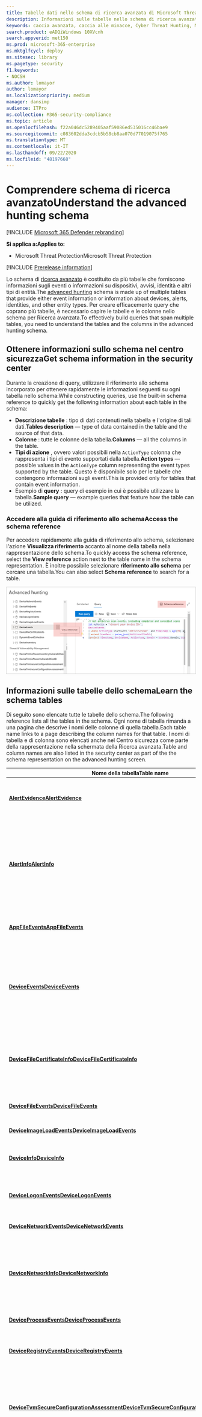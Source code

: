```yaml
---
title: Tabelle dati nello schema di ricerca avanzata di Microsoft Threat Protection
description: Informazioni sulle tabelle nello schema di ricerca avanzata per comprendere i dati su cui è possibile eseguire query di ricerca delle minacce
keywords: caccia avanzata, caccia alle minacce, Cyber Threat Hunting, Microsoft Threat Protection, Microsoft 365, MTP, M365, Search, query, telemetria, riferimento allo schema, kusto, Table, data
search.product: eADQiWindows 10XVcnh
search.appverid: met150
ms.prod: microsoft-365-enterprise
ms.mktglfcycl: deploy
ms.sitesec: library
ms.pagetype: security
f1.keywords:
- NOCSH
ms.author: lomayor
author: lomayor
ms.localizationpriority: medium
manager: dansimp
audience: ITPro
ms.collection: M365-security-compliance
ms.topic: article
ms.openlocfilehash: f22a046dc5289405aaf59086ed535016cc46bae9
ms.sourcegitcommit: c083602dda3cdcb5b58cb8aa070d77019075f765
ms.translationtype: MT
ms.contentlocale: it-IT
ms.lasthandoff: 09/22/2020
ms.locfileid: "48197668"
---
```

# <a name="understand-the-advanced-hunting-schema"></a><span data-ttu-id="60531-104">Comprendere schema di ricerca avanzato</span><span class="sxs-lookup"><span data-stu-id="60531-104">Understand the advanced hunting schema</span></span>

[!INCLUDE [Microsoft 365 Defender rebranding](../includes/microsoft-defender.md)]


<span data-ttu-id="60531-105">**Si applica a:**</span><span class="sxs-lookup"><span data-stu-id="60531-105">**Applies to:**</span></span>
- <span data-ttu-id="60531-106">Microsoft Threat Protection</span><span class="sxs-lookup"><span data-stu-id="60531-106">Microsoft Threat Protection</span></span>

[!INCLUDE [Prerelease information](../includes/prerelease.md)]

<span data-ttu-id="60531-107">Lo schema di [ricerca avanzato](advanced-hunting-overview.md) è costituito da più tabelle che forniscono informazioni sugli eventi o informazioni su dispositivi, avvisi, identità e altri tipi di entità.</span><span class="sxs-lookup"><span data-stu-id="60531-107">The [advanced hunting](advanced-hunting-overview.md) schema is made up of multiple tables that provide either event information or information about devices, alerts, identities, and other entity types.</span></span> <span data-ttu-id="60531-108">Per creare efficacemente query che coprano più tabelle, è necessario capire le tabelle e le colonne nello schema per Ricerca avanzata.</span><span class="sxs-lookup"><span data-stu-id="60531-108">To effectively build queries that span multiple tables, you need to understand the tables and the columns in the advanced hunting schema.</span></span>

## <a name="get-schema-information-in-the-security-center"></a><span data-ttu-id="60531-109">Ottenere informazioni sullo schema nel centro sicurezza</span><span class="sxs-lookup"><span data-stu-id="60531-109">Get schema information in the security center</span></span>
<span data-ttu-id="60531-110">Durante la creazione di query, utilizzare il riferimento allo schema incorporato per ottenere rapidamente le informazioni seguenti su ogni tabella nello schema:</span><span class="sxs-lookup"><span data-stu-id="60531-110">While constructing queries, use the built-in schema reference to quickly get the following information about each table in the schema:</span></span>

- <span data-ttu-id="60531-111">**Descrizione tabelle** : tipo di dati contenuti nella tabella e l'origine di tali dati.</span><span class="sxs-lookup"><span data-stu-id="60531-111">**Tables description** — type of data contained in the table and the source of that data.</span></span>
- <span data-ttu-id="60531-112">**Colonne** : tutte le colonne della tabella.</span><span class="sxs-lookup"><span data-stu-id="60531-112">**Columns** — all the columns in the table.</span></span>
- <span data-ttu-id="60531-113">**Tipi di azione** , ovvero valori possibili nella `ActionType` colonna che rappresenta i tipi di evento supportati dalla tabella.</span><span class="sxs-lookup"><span data-stu-id="60531-113">**Action types** — possible values in the `ActionType` column representing the event types supported by the table.</span></span> <span data-ttu-id="60531-114">Questo è disponibile solo per le tabelle che contengono informazioni sugli eventi.</span><span class="sxs-lookup"><span data-stu-id="60531-114">This is provided only for tables that contain event information.</span></span>
- <span data-ttu-id="60531-115">Esempio di **query** : query di esempio in cui è possibile utilizzare la tabella.</span><span class="sxs-lookup"><span data-stu-id="60531-115">**Sample query** — example queries that feature how the table can be utilized.</span></span>

### <a name="access-the-schema-reference"></a><span data-ttu-id="60531-116">Accedere alla guida di riferimento allo schema</span><span class="sxs-lookup"><span data-stu-id="60531-116">Access the schema reference</span></span>
<span data-ttu-id="60531-117">Per accedere rapidamente alla guida di riferimento allo schema, selezionare l'azione **Visualizza riferimento** accanto al nome della tabella nella rappresentazione dello schema.</span><span class="sxs-lookup"><span data-stu-id="60531-117">To quickly access the schema reference, select the **View reference** action next to the table name in the schema representation.</span></span> <span data-ttu-id="60531-118">È inoltre possibile selezionare **riferimento allo schema** per cercare una tabella.</span><span class="sxs-lookup"><span data-stu-id="60531-118">You can also select **Schema reference** to search for a table.</span></span>   

![<span data-ttu-id="60531-119">Immagine che Mostra come accedere alla guida di riferimento allo schema in-Portal</span><span class="sxs-lookup"><span data-stu-id="60531-119">Image showing how to access in-portal schema reference</span></span> ](../../media/mtp-ah/ah-reference.png) 

## <a name="learn-the-schema-tables"></a><span data-ttu-id="60531-120">Informazioni sulle tabelle dello schema</span><span class="sxs-lookup"><span data-stu-id="60531-120">Learn the schema tables</span></span>
<span data-ttu-id="60531-121">Di seguito sono elencate tutte le tabelle dello schema.</span><span class="sxs-lookup"><span data-stu-id="60531-121">The following reference lists all the tables in the schema.</span></span> <span data-ttu-id="60531-122">Ogni nome di tabella rimanda a una pagina che descrive i nomi delle colonne di quella tabella.</span><span class="sxs-lookup"><span data-stu-id="60531-122">Each table name links to a page describing the column names for that table.</span></span> <span data-ttu-id="60531-123">I nomi di tabella e di colonna sono elencati anche nel Centro sicurezza come parte della rappresentazione nella schermata della Ricerca avanzata.</span><span class="sxs-lookup"><span data-stu-id="60531-123">Table and column names are also listed in the security center as part of the the schema representation on the advanced hunting screen.</span></span>

| <span data-ttu-id="60531-124">Nome della tabella</span><span class="sxs-lookup"><span data-stu-id="60531-124">Table name</span></span> | <span data-ttu-id="60531-125">Descrizione</span><span class="sxs-lookup"><span data-stu-id="60531-125">Description</span></span> |
|------------|-------------|
| <span data-ttu-id="60531-126">**[AlertEvidence](advanced-hunting-alertevidence-table.md)**</span><span class="sxs-lookup"><span data-stu-id="60531-126">**[AlertEvidence](advanced-hunting-alertevidence-table.md)**</span></span> | <span data-ttu-id="60531-127">File, indirizzi IP, URL, utenti o dispositivi associati agli avvisi</span><span class="sxs-lookup"><span data-stu-id="60531-127">Files, IP addresses, URLs, users, or devices associated with alerts</span></span> |
| <span data-ttu-id="60531-128">**[AlertInfo](advanced-hunting-alertinfo-table.md)**</span><span class="sxs-lookup"><span data-stu-id="60531-128">**[AlertInfo](advanced-hunting-alertinfo-table.md)**</span></span> | <span data-ttu-id="60531-129">Avvisi di Microsoft Defender ATP, Office 365 ATP, Microsoft cloud app Security e Azure ATP, incluse le informazioni sulla gravità e la categorizzazione delle minacce</span><span class="sxs-lookup"><span data-stu-id="60531-129">Alerts from Microsoft Defender ATP, Office 365 ATP, Microsoft Cloud App Security, and Azure ATP, including severity information and threat categorization</span></span>  |
| <span data-ttu-id="60531-130">**[AppFileEvents](advanced-hunting-appfileevents-table.md)**</span><span class="sxs-lookup"><span data-stu-id="60531-130">**[AppFileEvents](advanced-hunting-appfileevents-table.md)**</span></span> | <span data-ttu-id="60531-131">Attività correlate ai file nelle app e nei servizi cloud</span><span class="sxs-lookup"><span data-stu-id="60531-131">File-related activities in cloud apps and services</span></span> |
| <span data-ttu-id="60531-132">**[DeviceEvents](advanced-hunting-deviceevents-table.md)**</span><span class="sxs-lookup"><span data-stu-id="60531-132">**[DeviceEvents](advanced-hunting-deviceevents-table.md)**</span></span> | <span data-ttu-id="60531-133">Più tipi di evento, inclusi gli eventi attivati da controlli di sicurezza, ad esempio Windows Defender Antivirus e protezione dagli exploit</span><span class="sxs-lookup"><span data-stu-id="60531-133">Multiple event types, including events triggered by security controls such as Windows Defender Antivirus and exploit protection</span></span> |
| <span data-ttu-id="60531-134">**[DeviceFileCertificateInfo](advanced-hunting-DeviceFileCertificateInfo-table.md)**</span><span class="sxs-lookup"><span data-stu-id="60531-134">**[DeviceFileCertificateInfo](advanced-hunting-DeviceFileCertificateInfo-table.md)**</span></span> | <span data-ttu-id="60531-135">Informazioni sui certificati dei file firmati ottenuti da eventi di verifica certificati sugli endpoint</span><span class="sxs-lookup"><span data-stu-id="60531-135">Certificate information of signed files obtained from certificate verification events on endpoints</span></span> |
| <span data-ttu-id="60531-136">**[DeviceFileEvents](advanced-hunting-devicefileevents-table.md)**</span><span class="sxs-lookup"><span data-stu-id="60531-136">**[DeviceFileEvents](advanced-hunting-devicefileevents-table.md)**</span></span> | <span data-ttu-id="60531-137">Creazione e modifica dei file, e altri file evento di sistema</span><span class="sxs-lookup"><span data-stu-id="60531-137">File creation, modification, and other file system events</span></span> |
| <span data-ttu-id="60531-138">**[DeviceImageLoadEvents](advanced-hunting-deviceimageloadevents-table.md)**</span><span class="sxs-lookup"><span data-stu-id="60531-138">**[DeviceImageLoadEvents](advanced-hunting-deviceimageloadevents-table.md)**</span></span> | <span data-ttu-id="60531-139">Caricamento eventi DDL</span><span class="sxs-lookup"><span data-stu-id="60531-139">DLL loading events</span></span> |
| <span data-ttu-id="60531-140">**[DeviceInfo](advanced-hunting-deviceinfo-table.md)**</span><span class="sxs-lookup"><span data-stu-id="60531-140">**[DeviceInfo](advanced-hunting-deviceinfo-table.md)**</span></span> | <span data-ttu-id="60531-141">Informazioni sul computer, incluse le informazioni sul sistema operativo</span><span class="sxs-lookup"><span data-stu-id="60531-141">Machine information, including OS information</span></span> |
| <span data-ttu-id="60531-142">**[DeviceLogonEvents](advanced-hunting-devicelogonevents-table.md)**</span><span class="sxs-lookup"><span data-stu-id="60531-142">**[DeviceLogonEvents](advanced-hunting-devicelogonevents-table.md)**</span></span> | <span data-ttu-id="60531-143">Accessi e altri eventi di autenticazione nei dispositivi</span><span class="sxs-lookup"><span data-stu-id="60531-143">Sign-ins and other authentication events on devices</span></span> |
| <span data-ttu-id="60531-144">**[DeviceNetworkEvents](advanced-hunting-devicenetworkevents-table.md)**</span><span class="sxs-lookup"><span data-stu-id="60531-144">**[DeviceNetworkEvents](advanced-hunting-devicenetworkevents-table.md)**</span></span> | <span data-ttu-id="60531-145">Connessione rete ed eventi correlati</span><span class="sxs-lookup"><span data-stu-id="60531-145">Network connection and related events</span></span> |
| <span data-ttu-id="60531-146">**[DeviceNetworkInfo](advanced-hunting-devicenetworkinfo-table.md)**</span><span class="sxs-lookup"><span data-stu-id="60531-146">**[DeviceNetworkInfo](advanced-hunting-devicenetworkinfo-table.md)**</span></span> | <span data-ttu-id="60531-147">Proprietà di rete dei computer, tra cui adattatori, indirizzi IP e MAC, oltre a reti e domini collegati</span><span class="sxs-lookup"><span data-stu-id="60531-147">Network properties of machines, including adapters, IP and MAC addresses, as well as connected networks and domains</span></span> |
| <span data-ttu-id="60531-148">**[DeviceProcessEvents](advanced-hunting-deviceprocessevents-table.md)**</span><span class="sxs-lookup"><span data-stu-id="60531-148">**[DeviceProcessEvents](advanced-hunting-deviceprocessevents-table.md)**</span></span> | <span data-ttu-id="60531-149">Creazione processi ed eventi correlati</span><span class="sxs-lookup"><span data-stu-id="60531-149">Process creation and related events</span></span> |
| <span data-ttu-id="60531-150">**[DeviceRegistryEvents](advanced-hunting-deviceregistryevents-table.md)**</span><span class="sxs-lookup"><span data-stu-id="60531-150">**[DeviceRegistryEvents](advanced-hunting-deviceregistryevents-table.md)**</span></span> | <span data-ttu-id="60531-151">Creazione e modifica di voci del registro di sistema</span><span class="sxs-lookup"><span data-stu-id="60531-151">Creation and modification of registry entries</span></span> |
| <span data-ttu-id="60531-152">**[DeviceTvmSecureConfigurationAssessment](advanced-hunting-devicetvmsecureconfigurationassessment-table.md)**</span><span class="sxs-lookup"><span data-stu-id="60531-152">**[DeviceTvmSecureConfigurationAssessment](advanced-hunting-devicetvmsecureconfigurationassessment-table.md)**</span></span> | <span data-ttu-id="60531-153">Eventi di valutazione della gestione delle minacce e della vulnerabilità che indicano lo stato di diverse configurazioni di sicurezza nei dispositivi</span><span class="sxs-lookup"><span data-stu-id="60531-153">Threat & Vulnerability Management assessment events, indicating the status of various security configurations on devices</span></span> |
| <span data-ttu-id="60531-154">**[DeviceTvmSecureConfigurationAssessmentKB](advanced-hunting-devicetvmsecureconfigurationassessmentkb-table.md)**</span><span class="sxs-lookup"><span data-stu-id="60531-154">**[DeviceTvmSecureConfigurationAssessmentKB](advanced-hunting-devicetvmsecureconfigurationassessmentkb-table.md)**</span></span> | <span data-ttu-id="60531-155">Knowledge base di diverse configurazioni di sicurezza usate dalla gestione delle minacce e vulnerabilità per valutare i dispositivi, inclusa la mappatura a diversi standard e parametri di riferimento</span><span class="sxs-lookup"><span data-stu-id="60531-155">Knowledge base of various security configurations used by Threat & Vulnerability Management to assess devices; includes mappings to various standards and benchmarks</span></span>  |
| <span data-ttu-id="60531-156">**[DeviceTvmSoftwareInventoryVulnerabilities](advanced-hunting-devicetvmsoftwareinventoryvulnerabilities-table.md)**</span><span class="sxs-lookup"><span data-stu-id="60531-156">**[DeviceTvmSoftwareInventoryVulnerabilities](advanced-hunting-devicetvmsoftwareinventoryvulnerabilities-table.md)**</span></span> | <span data-ttu-id="60531-157">Inventario dei software presenti sui dispositivi, oltre a qualsiasi vulnerabilità nota in questi prodotti software</span><span class="sxs-lookup"><span data-stu-id="60531-157">Inventory of software on devices as well as any known vulnerabilities in these software products</span></span> |
| <span data-ttu-id="60531-158">**[DeviceTvmSoftwareVulnerabilitiesKB](advanced-hunting-devicetvmsoftwarevulnerabilitieskb-table.md)**</span><span class="sxs-lookup"><span data-stu-id="60531-158">**[DeviceTvmSoftwareVulnerabilitiesKB](advanced-hunting-devicetvmsoftwarevulnerabilitieskb-table.md)**</span></span> | <span data-ttu-id="60531-159">Knowledge base sulle vulnerabilità divulgate pubblicamente, anche se il codice di exploit è disponibile pubblicamente</span><span class="sxs-lookup"><span data-stu-id="60531-159">Knowledge base of publicly disclosed vulnerabilities, including whether exploit code is publicly available</span></span> |
| <span data-ttu-id="60531-160">**[EmailAttachmentInfo](advanced-hunting-emailattachmentinfo-table.md)**</span><span class="sxs-lookup"><span data-stu-id="60531-160">**[EmailAttachmentInfo](advanced-hunting-emailattachmentinfo-table.md)**</span></span> | <span data-ttu-id="60531-161">Informazioni sui file allegati ai messaggi di posta elettronica</span><span class="sxs-lookup"><span data-stu-id="60531-161">Information about files attached to emails</span></span> |
| <span data-ttu-id="60531-162">**[EmailEvents](advanced-hunting-emailevents-table.md)**</span><span class="sxs-lookup"><span data-stu-id="60531-162">**[EmailEvents](advanced-hunting-emailevents-table.md)**</span></span> | <span data-ttu-id="60531-163">Microsoft 365 eventi di posta elettronica, inclusi gli eventi di blocco e recapito della posta elettronica</span><span class="sxs-lookup"><span data-stu-id="60531-163">Microsoft 365 email events, including email delivery and blocking events</span></span> |
| <span data-ttu-id="60531-164">**[EmailPostDeliveryEvents](advanced-hunting-emailpostdeliveryevents-table.md)**</span><span class="sxs-lookup"><span data-stu-id="60531-164">**[EmailPostDeliveryEvents](advanced-hunting-emailpostdeliveryevents-table.md)**</span></span> | <span data-ttu-id="60531-165">Eventi di sicurezza che si verificano dopo il recapito, dopo che Microsoft 365 ha inviato i messaggi di posta elettronica alla cassetta postale del destinatario</span><span class="sxs-lookup"><span data-stu-id="60531-165">Security events that occur post-delivery, after Microsoft 365 has delivered the emails to the recipient mailbox</span></span> |
| <span data-ttu-id="60531-166">**[EmailUrlInfo](advanced-hunting-emailurlinfo-table.md)**</span><span class="sxs-lookup"><span data-stu-id="60531-166">**[EmailUrlInfo](advanced-hunting-emailurlinfo-table.md)**</span></span> | <span data-ttu-id="60531-167">Informazioni sugli URL nei messaggi di posta elettronica</span><span class="sxs-lookup"><span data-stu-id="60531-167">Information about URLs on emails</span></span> |
| <span data-ttu-id="60531-168">**[IdentityDirectoryEvents](advanced-hunting-identitydirectoryevents-table.md)**</span><span class="sxs-lookup"><span data-stu-id="60531-168">**[IdentityDirectoryEvents](advanced-hunting-identitydirectoryevents-table.md)**</span></span> | <span data-ttu-id="60531-169">Eventi che coinvolgono un controller di dominio locale che esegue Active Directory (AD).</span><span class="sxs-lookup"><span data-stu-id="60531-169">Events involving an on-premises domain controller running Active Directory (AD).</span></span> <span data-ttu-id="60531-170">In questa tabella viene illustrata una serie di eventi relativi all'identità e gli eventi di sistema nel controller di dominio.</span><span class="sxs-lookup"><span data-stu-id="60531-170">This table covers a range of identity-related events as well as system events on the domain controller.</span></span> |
| <span data-ttu-id="60531-171">**[IdentityInfo](advanced-hunting-identityinfo-table.md)**</span><span class="sxs-lookup"><span data-stu-id="60531-171">**[IdentityInfo](advanced-hunting-identityinfo-table.md)**</span></span> | <span data-ttu-id="60531-172">Informazioni sugli account provenienti da origini diverse, tra cui Azure Active Directory</span><span class="sxs-lookup"><span data-stu-id="60531-172">Account information from various sources, including Azure Active Directory</span></span> |
| <span data-ttu-id="60531-173">**[IdentityLogonEvents](advanced-hunting-identitylogonevents-table.md)**</span><span class="sxs-lookup"><span data-stu-id="60531-173">**[IdentityLogonEvents](advanced-hunting-identitylogonevents-table.md)**</span></span> | <span data-ttu-id="60531-174">Eventi di autenticazione in Active Directory e nei Microsoft Online Services</span><span class="sxs-lookup"><span data-stu-id="60531-174">Authentication events on Active Directory and Microsoft online services</span></span> |
| <span data-ttu-id="60531-175">**[IdentityQueryEvents](advanced-hunting-identityqueryevents-table.md)**</span><span class="sxs-lookup"><span data-stu-id="60531-175">**[IdentityQueryEvents](advanced-hunting-identityqueryevents-table.md)**</span></span> | <span data-ttu-id="60531-176">Attività di query eseguite su oggetti di Active Directory, ad esempio utenti, gruppi, dispositivi e domini</span><span class="sxs-lookup"><span data-stu-id="60531-176">Query activities performed against Active Directory objects, such as users, groups, devices, and domains</span></span> |

## <a name="related-topics"></a><span data-ttu-id="60531-177">Argomenti correlati</span><span class="sxs-lookup"><span data-stu-id="60531-177">Related topics</span></span>
- [<span data-ttu-id="60531-178">Panoramica della ricerca avanzata</span><span class="sxs-lookup"><span data-stu-id="60531-178">Advanced hunting overview</span></span>](advanced-hunting-overview.md)
- [<span data-ttu-id="60531-179">Capire il linguaggio delle query</span><span class="sxs-lookup"><span data-stu-id="60531-179">Learn the query language</span></span>](advanced-hunting-query-language.md)
- [<span data-ttu-id="60531-180">Usare i risultati delle query</span><span class="sxs-lookup"><span data-stu-id="60531-180">Work with query results</span></span>](advanced-hunting-query-results.md)
- [<span data-ttu-id="60531-181">Utilizzare le query condivise</span><span class="sxs-lookup"><span data-stu-id="60531-181">Use shared queries</span></span>](advanced-hunting-shared-queries.md)
- [<span data-ttu-id="60531-182">Cercare tra dispositivi, posta elettronica, app e identità</span><span class="sxs-lookup"><span data-stu-id="60531-182">Hunt across devices, emails, apps, and identities</span></span>](advanced-hunting-query-emails-devices.md)
- [<span data-ttu-id="60531-183">Applicare le procedure consigliate per le query</span><span class="sxs-lookup"><span data-stu-id="60531-183">Apply query best practices</span></span>](advanced-hunting-best-practices.md)
